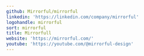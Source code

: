 ```yaml
---
github: Mirrorful/mirrorful
linkedin: 'https://linkedin.com/company/mirrorful'
logohandle: mirrorful
sort: mirrorful
title: Mirrorfull
website: 'https://mirrorful.com/'
youtube: 'https://youtube.com/@mirrorful-design'
---
```

